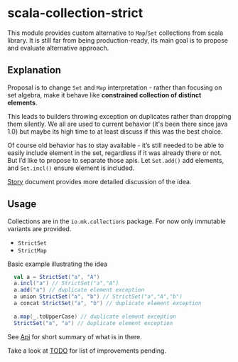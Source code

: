 # scala-collection-strict

This module provides custom alternative to `Map`/`Set` collections from scala library.
It is still far from being production-ready, its main goal is to propose
and evaluate alternative approach.

## Explanation

Proposal is to change `Set` and `Map` interpretation - rather than
focusing on set algebra, make it behave like **constrained collection
of distinct elements**.

This leads to builders throwing exception on duplicates
rather than dropping them silently.
We all are used to current behavior (it's been there since java 1.0)
but maybe its high time to at least discuss if this was the best choice.

Of course old behavior has to stay available - it’s still needed to be able to easily include 
element in the set, regardless if it was already there or not. 
But I’d like to propose to separate those apis. Let `Set.add()` add elements, 
and `Set.incl()` ensure element is included.

[Story](Story-on-strictness.md) document provides more detailed discussion of the idea.

## Usage

Collections are in the `io.mk.collections` package. 
For now only immutable variants are provided.

- `StrictSet`
- `StrictMap`

Basic example illustrating the idea
```scala
  val a = StrictSet("a", "A")
  a.incl("a") // StrictSet("a","A")
  a.add("a") // duplicate element exception
  a union StrictSet("a", "b") // StrictSet("a","A","b")
  a concat StrictSet("a", "b") // duplicate element exception
  
  a.map(_.toUpperCase) // duplicate element exception
  StrictSet("a", "a") // duplicate element exception
```

See [Api](Api.md) for short summary of what is in there.

Take a look at [TODO](TODO.md) for list of improvements pending.
